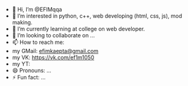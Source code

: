 - 👋 Hi, I’m @EFIMqqa
- 👀 I’m interested in python, c++, web developing (html, css, js), mod making.
- 🌱 I’m currently learning at college on web developer.
- 💞️ I’m looking to collaborate on ...
- 📫 How to reach me:
-   my GMail: efimkaepta@gmail.com
-   my VK: https://vk.com/ef1m1050
-   my YT: 
- 😄 Pronouns: ...
- ⚡ Fun fact: ...

<!---
EFIMqqa/EFIMqqa is a ✨ special ✨ repository because its `README.md` (this file) appears on your GitHub profile.
You can click the Preview link to take a look at your changes.
--->
